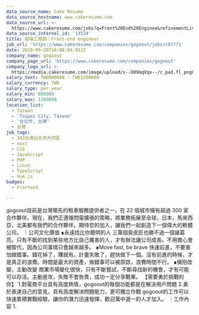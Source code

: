 ```yaml
---
data_source_name: Cake Resume
data_source_hostname: www.cakeresume.com
data_source_url: >-
  https://www.cakeresume.com/jobs?q=Front%20End%20Enginee&refinementList[lang_name][0]=E[…]tech_front-end-development&range[salary_range][min]=1000000
data_source_internal_id: '13534'
title: 前端工程師｜Front-end engineer
job_url: 'https://www.cakeresume.com/companies/gogoout/jobs/c07771'
date: 2019-09-20T10:08:04.931Z
company_name: gogoout
company_page_url: 'https://www.cakeresume.com/companies/gogoout'
company_logo_url: >-
  https://media.cakeresume.com/image/upload/s--D09mqVqx--/c_pad,fl_png8,h_200,w_200/v1678771835/sfw5knpoojb8sn8tdnla.png
salary_text: TWD800000 - TWD1300000
salary_currency: TWD
salary_type: per_year
salary_min: 800000
salary_max: 1300000
location_list:
  - Taiwan
  - 'Taipei City, Taiwan'
  - '台北市, 台灣'
  - 台灣
job_tags:
  - 103台灣台北市大同區
  - nuxt
  - CSS
  - JavaScript
  - PHP
  - Linux
  - TypeScript
  - Vue.js
badges:
  - Frontend

---
```


gogoout目前是台灣領先的租車服務提供者之一，在 22 個城市擁有超過 300 家合作夥伴。現在，我們正遵循閃電擴張的策略，將業務拓展至全球，日本，馬來西亞，北美都有我們的合作夥伴。期待您的加入，讓我們一起創造下一個偉大的軟體公司。 ｜公司文化價值 ∎永遠找比你聰明的人 三萬個臭皮匠也勝不過一個諸葛亮。只有不斷的找到某些地方比自己厲害的人，才有辦法讓公司成長。不用擔心會被取代，因為公司事情只會越來越多。 ∎Move fast, be brave 快速前進，不要害怕做錯事。錢花掉了，賺就有。計畫失敗了，趕快做下一個。沒有前進的時候，才是真正的浪費。時間是最大的資產，做錯事可以被原諒，浪費時間不行。 ∎擁抱改變，主動改變 商業市場變化很快，只有不斷嘗試，不斷尋找新的機會，才有可能可以存活。主動進攻，失敗不會咎責，成功一定分享戰果。 【需要勇於挑戰的你】 1.對電商平台具有高度熱情，gogoout的每個功能都是在解決用戶問題 2.勇於表達自己的意見，具有高度解決問題能力，更可獨立作戰 gogoout的工作可以快速累積實戰經驗，讓你的潛力迅速發揮，歡迎萬中選一的人才加入。 ｜工作內容 1.